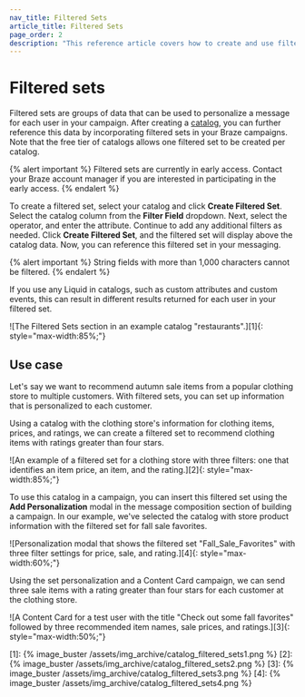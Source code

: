 ```yaml
---
nav_title: Filtered Sets
article_title: Filtered Sets
page_order: 2
description: "This reference article covers how to create and use filtered sets with your catalogs to reference data in your Braze campaigns."
---
```


# Filtered sets

Filtered sets are groups of data that can be used to personalize a message for each user in your campaign. After creating a [catalog]({{site.baseurl}}/user_guide/personalization_and_dynamic_content/catalog/), you can further reference this data by incorporating filtered sets in your Braze campaigns. Note that the free tier of catalogs allows one filtered set to be created per catalog. 

{% alert important %}
Filtered sets are currently in early access. Contact your Braze account manager if you are interested in participating in the early access.
{% endalert %}

To create a filtered set, select your catalog and click **Create Filtered Set**. Select the catalog column from the **Filter Field** dropdown. Next, select the operator, and enter the attribute. Continue to add any additional filters as needed. Click **Create Filtered Set**, and the filtered set will display above the catalog data. Now, you can reference this filtered set in your messaging.

{% alert important %}
String fields with more than 1,000 characters cannot be filtered.
{% endalert %}

If you use any Liquid in catalogs, such as custom attributes and custom events, this can result in different results returned for each user in your filtered set.

![The Filtered Sets section in an example catalog "restaurants".][1]{: style="max-width:85%;"}

## Use case

Let's say we want to recommend autumn sale items from a popular clothing store to multiple customers. With filtered sets, you can set up information that is personalized to each customer. 

Using a catalog with the clothing store's information for clothing items, prices, and ratings, we can create a filtered set to recommend clothing items with ratings greater than four stars.

![An example of a filtered set for a clothing store with three filters: one that identifies an item price, an item, and the rating.][2]{: style="max-width:85%;"}

To use this catalog in a campaign, you can insert this filtered set using the **Add Personalization** modal in the message composition section of building a campaign. In our example, we've selected the catalog with store product information with the filtered set for fall sale favorites. 

![Personalization modal that shows the filtered set "Fall_Sale_Favorites" with three filter settings for price, sale, and rating.][4]{: style="max-width:60%;"}

Using the set personalization and a Content Card campaign, we can send three sale items with a rating greater than four stars for each customer at the clothing store.

![A Content Card for a test user with the title "Check out some fall favorites" followed by three recommended item names, sale prices, and ratings.][3]{: style="max-width:50%;"}

[1]: {% image_buster /assets/img_archive/catalog_filtered_sets1.png %}
[2]: {% image_buster /assets/img_archive/catalog_filtered_sets2.png %}
[3]: {% image_buster /assets/img_archive/catalog_filtered_sets3.png %}
[4]: {% image_buster /assets/img_archive/catalog_filtered_sets4.png %}